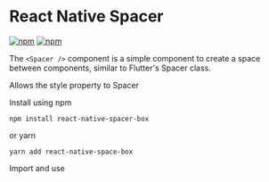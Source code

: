 # React Native Spacer
[![npm](https://img.shields.io/npm/v/react-native-spacer-box.svg)](https://npmjs.com/package/react-native-spacer-box) [![npm](https://img.shields.io/npm/dm/react-native-spacer-box.svg)](https://npmjs.com/package/react-native-spacer-box)

The ```<Spacer />``` component is a simple component to create a space between components, similar to Flutter's Spacer class.

Allows the style property to Spacer

Install using npm

``npm install react-native-spacer-box ``

or yarn

``yarn add react-native-space-box``

Import and use